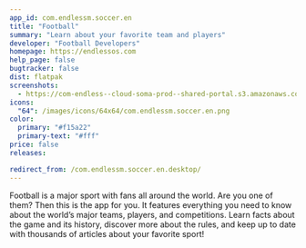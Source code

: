 ```yaml
---
app_id: com.endlessm.soccer.en
title: "Football"
summary: "Learn about your favorite team and players"
developer: "Football Developers"
homepage: https://endlessos.com
help_page: false
bugtracker: false
dist: flatpak
screenshots:
  - https://com-endless--cloud-soma-prod--shared-portal.s3.amazonaws.com/apps.291.screenshots.25528bd9-5d84-4007-b88e-0ff567c67733_201810232112995656.png
icons:
  "64": /images/icons/64x64/com.endlessm.soccer.en.png
color:
  primary: "#f15a22"
  primary-text: "#fff"
price: false
releases:

redirect_from: /com.endlessm.soccer.en.desktop/
---
```


<p>Football is a major sport with fans all around the world. Are you one of them? Then this is the app for you. It features everything you need to know about the world’s major teams, players, and competitions. Learn facts about the game and its history, discover more about the rules, and keep up to date with thousands of articles about your favorite sport!</p>